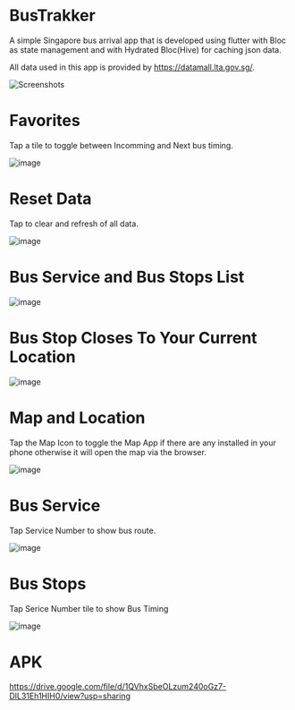# BusTrakker

A simple Singapore bus arrival app that is developed using flutter with Bloc as state management and with Hydrated Bloc(Hive) for caching json data.

All data used in this app is provided by https://datamall.lta.gov.sg/.

![Screenshots](https://user-images.githubusercontent.com/79257863/136990156-7c169e7e-0650-4d72-bb29-d5b065736874.png)

# Favorites
Tap a tile to toggle between Incomming and Next bus timing.

![image](https://user-images.githubusercontent.com/79257863/136990506-ed55d3ba-1e88-4006-b495-1bd46b10e9d1.png)

# Reset Data
Tap to clear and refresh of all data.

![image](https://user-images.githubusercontent.com/79257863/136990628-1ff1e6a2-d5fd-4ea6-928a-d46b21b1720e.png)

# Bus Service and Bus Stops List

![image](https://user-images.githubusercontent.com/79257863/136990811-9c27e106-e0bc-4206-829f-c21d0b7cc0f8.png)

# Bus Stop Closes To Your Current Location

![image](https://user-images.githubusercontent.com/79257863/136990888-093a0793-ffed-4ed6-a961-81477be0ccf7.png)

# Map and Location
Tap the Map Icon to toggle the Map App if there are any installed in your phone otherwise it will open the map via the browser.

![image](https://user-images.githubusercontent.com/79257863/136991123-7be14d02-ed62-477a-9fd8-6cf6abc30fab.png)

# Bus Service
Tap Service Number to show bus route.

![image](https://user-images.githubusercontent.com/79257863/136991562-0d39a03a-8470-4ab8-9397-633228211222.png)

# Bus Stops
Tap Serice Number tile to show Bus Timing

![image](https://user-images.githubusercontent.com/79257863/136991963-1bd8b518-1482-476a-92d1-3075fb9d4e7c.png)

# APK
https://drive.google.com/file/d/1QVhxSbeOLzum240oGz7-DlL31Eh1HIH0/view?usp=sharing
